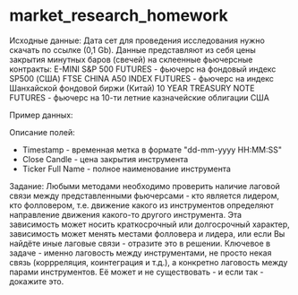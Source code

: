 # market_research_homework

Исходные данные:
Дата сет для проведения исследования нужно скачать по ссылке (0,1 Gb).
Данные представляют из себя цены закрытия минутных баров (свечей) на склеенные фьючерсные контракты:
E-MINI S&P 500 FUTURES - фьючерс на фондовый индекс SP500 (США)
FTSE CHINA A50 INDEX FUTURES - фьючерс на индекс Шанхайской фондовой биржи (Китай)
10 YEAR TREASURY NOTE FUTURES - фьючерс на 10-ти летние казначейские облигации США

Пример данных:

Описание полей:
+ Timestamp - временная метка в формате "dd-mm-yyyy HH:MM:SS"
+ Close Candle - цена закрытия инструмента
+ Ticker Full Name - полное наименование инструмента


Задание:
Любыми методами необходимо проверить наличие лаговой связи между представленными фьючерсами - кто является лидером, кто фолловером, т.е. движение какого из инструментов определяют направление движения какого-то другого инструмента. 
Эта зависимость может носить краткосрочный или долгосрочный характер, зависимость может менять местами фолловера и лидера, или если Вы найдёте иные лаговые связи - отразите это в решении.
Ключевое в задаче - именно лаговость между инструментами, не просто некая связь (коррреляция, коинтеграция и т.д.), а конкретно лаговость между парами инструментов. Её может и не существовать - и если так - докажите это.

